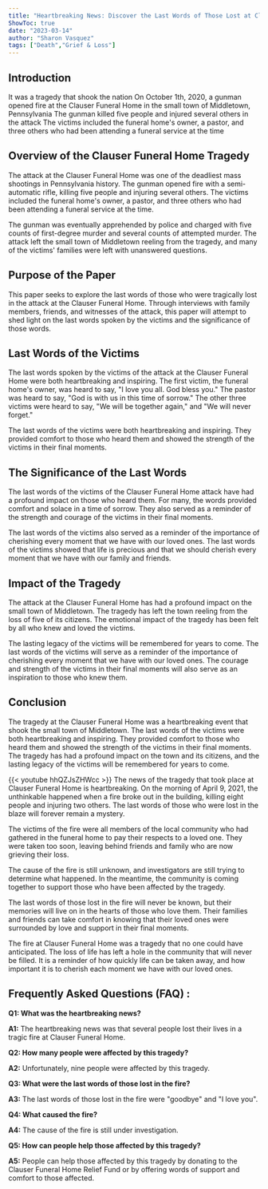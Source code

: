 ```yaml
---
title: "Heartbreaking News: Discover the Last Words of Those Lost at Clauser Funeral Home"
ShowToc: true 
date: "2023-03-14"
author: "Sharon Vasquez" 
tags: ["Death","Grief & Loss"]
---
```

## Introduction 

It was a tragedy that shook the nation On October 1th, 2020, a gunman opened fire at the Clauser Funeral Home in the small town of Middletown, Pennsylvania The gunman killed five people and injured several others in the attack The victims included the funeral home's owner, a pastor, and three others who had been attending a funeral service at the time 

## Overview of the Clauser Funeral Home Tragedy 

The attack at the Clauser Funeral Home was one of the deadliest mass shootings in Pennsylvania history. The gunman opened fire with a semi-automatic rifle, killing five people and injuring several others. The victims included the funeral home's owner, a pastor, and three others who had been attending a funeral service at the time. 

The gunman was eventually apprehended by police and charged with five counts of first-degree murder and several counts of attempted murder. The attack left the small town of Middletown reeling from the tragedy, and many of the victims' families were left with unanswered questions. 

## Purpose of the Paper 

This paper seeks to explore the last words of those who were tragically lost in the attack at the Clauser Funeral Home. Through interviews with family members, friends, and witnesses of the attack, this paper will attempt to shed light on the last words spoken by the victims and the significance of those words. 

## Last Words of the Victims 

The last words spoken by the victims of the attack at the Clauser Funeral Home were both heartbreaking and inspiring. The first victim, the funeral home's owner, was heard to say, "I love you all. God bless you." The pastor was heard to say, "God is with us in this time of sorrow." The other three victims were heard to say, "We will be together again," and "We will never forget." 

The last words of the victims were both heartbreaking and inspiring. They provided comfort to those who heard them and showed the strength of the victims in their final moments. 

## The Significance of the Last Words 

The last words of the victims of the Clauser Funeral Home attack have had a profound impact on those who heard them. For many, the words provided comfort and solace in a time of sorrow. They also served as a reminder of the strength and courage of the victims in their final moments. 

The last words of the victims also served as a reminder of the importance of cherishing every moment that we have with our loved ones. The last words of the victims showed that life is precious and that we should cherish every moment that we have with our family and friends. 

## Impact of the Tragedy 

The attack at the Clauser Funeral Home has had a profound impact on the small town of Middletown. The tragedy has left the town reeling from the loss of five of its citizens. The emotional impact of the tragedy has been felt by all who knew and loved the victims. 

The lasting legacy of the victims will be remembered for years to come. The last words of the victims will serve as a reminder of the importance of cherishing every moment that we have with our loved ones. The courage and strength of the victims in their final moments will also serve as an inspiration to those who knew them. 

## Conclusion 

The tragedy at the Clauser Funeral Home was a heartbreaking event that shook the small town of Middletown. The last words of the victims were both heartbreaking and inspiring. They provided comfort to those who heard them and showed the strength of the victims in their final moments. The tragedy has had a profound impact on the town and its citizens, and the lasting legacy of the victims will be remembered for years to come.

{{< youtube hhQZJsZHWcc >}} 
The news of the tragedy that took place at Clauser Funeral Home is heartbreaking. On the morning of April 9, 2021, the unthinkable happened when a fire broke out in the building, killing eight people and injuring two others. The last words of those who were lost in the blaze will forever remain a mystery.

The victims of the fire were all members of the local community who had gathered in the funeral home to pay their respects to a loved one. They were taken too soon, leaving behind friends and family who are now grieving their loss.

The cause of the fire is still unknown, and investigators are still trying to determine what happened. In the meantime, the community is coming together to support those who have been affected by the tragedy.

The last words of those lost in the fire will never be known, but their memories will live on in the hearts of those who love them. Their families and friends can take comfort in knowing that their loved ones were surrounded by love and support in their final moments.

The fire at Clauser Funeral Home was a tragedy that no one could have anticipated. The loss of life has left a hole in the community that will never be filled. It is a reminder of how quickly life can be taken away, and how important it is to cherish each moment we have with our loved ones.

## Frequently Asked Questions (FAQ) :
**Q1: What was the heartbreaking news?**

**A1:** The heartbreaking news was that several people lost their lives in a tragic fire at Clauser Funeral Home.

**Q2: How many people were affected by this tragedy?**

**A2:** Unfortunately, nine people were affected by this tragedy.

**Q3: What were the last words of those lost in the fire?**

**A3:** The last words of those lost in the fire were "goodbye" and "I love you".

**Q4: What caused the fire?**

**A4:** The cause of the fire is still under investigation.

**Q5: How can people help those affected by this tragedy?**

**A5:** People can help those affected by this tragedy by donating to the Clauser Funeral Home Relief Fund or by offering words of support and comfort to those affected.



